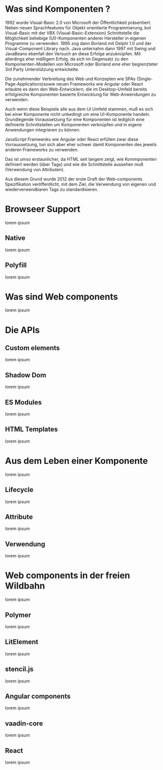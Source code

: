 # Was sind Komponenten ?

1992 wurde Visual-Basic 2.0 von Microsoft der Öffentlichkeit präsentiert. Neben neuen Sprachfeatures für Objekt orientierte Programmierung, bot Visual-Basic  mit der VBX (Visual-Basic-Extension) Schnittstelle die Möglichkeit beliebige (UI)-Komponenten anderer Hersteller in eigenen Programme zu verwenden. 1995 zog dann Borland mit Delphi 1.0 und der Visual-Component Library nach. Java unternahm dann 1997 mit Swing und JavaBeans ebenfall den Versuch an diese Erfolge anzuknüpfen. Mit allerdings eher mäßigem Erfolg, da sich im Gegensatz zu den Kompomenten-Modellen von Microsoft oder Borland eine eher begrenzteter 3rd Party Unterstützung entwickelte. 

Die zunehmender Verbreitung des Web und Konzepten wie SPAs (Single-Page-Applications)sowie neuen Frameworks wie Angular oder React erlaubte es dann den Web-Entwicklern, die im Desktop-Umfeld bereits erfolgreiche Komponenten basierte Entwicklung für Web-Anwendungen zu verwenden.

Auch wenn diese Beispiele alle aus dem UI Umfeld stammen, muß es sich bei einer Komponente nicht unbedingt um eine UI-Komponente handeln. Grundlegende Voraussetzung für eine Komponenten ist lediglich eine definierte Schnittstellen um Komponenten verknüpfen und in eigene Anwendungen integrieren zu können. 

JavaScript Framewoks wie Angular oder React erfüllen zwar diese Vorraussetzung, tun sich aber eher schwer damit Komponenten des jeweils anderen Frameworks zu verwenden.

Das ist umso erstaunlicher, da HTML seit langem zeigt, wie Kommponenten definiert werden (über Tags) und wie die Schnittstelle aussehen muß (Verwendung von Attributen).

Aus diesem Grund wurde 2012 der erste Draft der Web-components Spezifikation veröffentlicht, mit dem Ziel, die Verwendung von eigenen und wiederverwendbaren Tags zu standardisieren.

# Browseer Support

lorem ipsum

## Native

lorem ipsum

## Polyfill

lorem ipsum

# Was sind Web components

lorem ipsum

# Die APIs

## Custom elements

lorem ipsum

## Shadow Dom

lorem ipsum

## ES Modules

lorem ipsum

## HTML Templates

lorem ipsum

# Aus dem Leben einer Komponente

lorem ipsum

## Lifecycle

lorem ipsum

## Attribute

lorem ipsum

## Verwendung

lorem ipsum

# Web components in der freien Wildbahn

lorem ipsum

## Polymer

lorem ipsum

## LitElement

lorem ipsum

## stencil.js

lorem ipsum

## Angular components

lorem ipsum

## vaadin-core

lorem ipsum

## React

lorem ipsum



